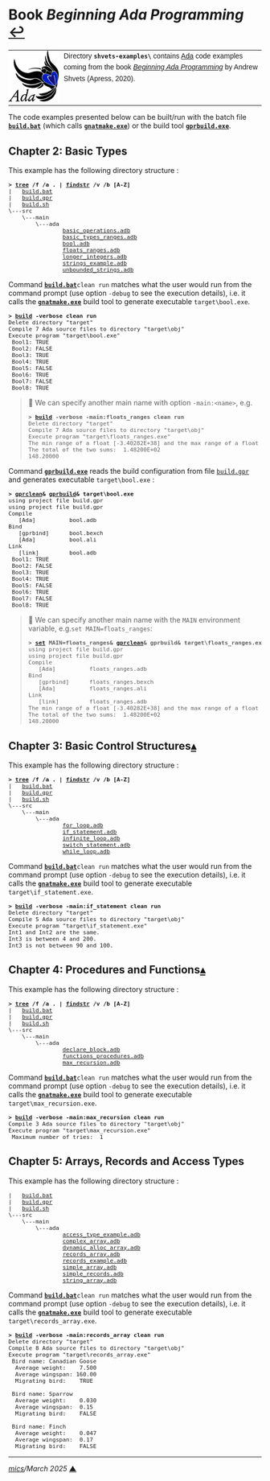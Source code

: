 
# <span id="top">Book <i>Beginning Ada Programming</i></span> <span style="size:25%;"><a href="../README.md">↩</a></span>

<table style="font-family:Helvetica,Arial;line-height:1.6;">
  <tr>
  <td style="border:0;padding:0 10px 0 0;min-width:100px;"><a href="https://www.adacore.com/" rel="external"><img style="border:0;" src="../docs/images/adamascot.png" width="100" alt="Ada project"/></a></td>
  <td style="border:0;padding:0;vertical-align:text-top;">
    Directory <strong><code>shvets-examples\</code></strong> contains <a href="https://www.adacore.com/" rel="external">Ada</a> code examples coming from the book <a href="https://www.apress.com/9781484254271" rel="external"><i>Beginning Ada Programming</i></a> by Andrew Shvets (Apress, 2020).</td>
  </tr>
</table>

The code examples presented below can be built/run with the batch file [**`build.bat`**](./ch02/build.bat) (which calls [**`gnatmake.exe`**][gnatmake_cli]) or the build tool [**`gprbuild.exe`**][gprbuild_cli].

## <span id="ch02">Chapter 2: Basic Types</span>

This example has the following directory structure :

<pre style="font-size:80%;">
<b>&gt; <a href="https://learn.microsoft.com/en-us/windows-server/administration/windows-commands/tree" rel="external">tree</a> /f /a . | <a href="https://learn.microsoft.com/en-us/windows-server/administration/windows-commands/findstr" rel="external">findstr</a> /v /b [A-Z]</b>
|   <a href="./ch02/build.bat">build.bat</a>
|   <a href="./ch02/build.gpr">build.gpr</a>
|   <a href="./ch02/build.sh">build.sh</a>
\---src
    \---main
        \---ada
                <a href="./ch02/src/main/ada/basic_operations.adb">basic_operations.adb</a>
                <a href="./ch02/src/main/ada/basic_types_ranges.adb">basic_types_ranges.adb</a>
                <a href="./ch02/src/main/ada/bool.adb">bool.adb</a>
                <a href="./ch02/src/main/ada/floats_ranges.adb">floats_ranges.adb</a>
                <a href="./ch02/src/main/ada/longer_ranges.adb">longer_integers.adb</a>
                <a href="./ch02/src/main/ada/strings_example.adb">strings_example.adb</a>
                <a href="./ch02/src/main/ada/unbounded_strings.adb">unbounded_strings.adb</a>
</pre>

Command [**`build.bat`**](./ch02/build.bat)`clean run` matches what the user would run from the command prompt (use option `-debug` to see the execution details), i.e. it calls the [**`gnatmake.exe`**][gnatmake_cli] build tool to generate executable `target\bool.exe`.

<pre style="font-size:80%;">
<b>&gt; <a href="ch02/build.bat">build</a> -verbose clean run</b>
Delete directory "target"
Compile 7 Ada source files to directory "target\obj"
Execute program "target\bool.exe"
 Bool1: TRUE
 Bool2: FALSE
 Bool3: TRUE
 Bool4: TRUE
 Bool5: FALSE
 Bool6: TRUE
 Bool7: FALSE
 Bool8: TRUE
</pre>

> **:mag_right:** We can specify another main name with option `-main:<name>`, e.g.
> <pre style="font-size:80%;">
> <b>&gt; <a href="ch02/build.bat">build</a> -verbose -main:floats_ranges clean run</b>
> Delete directory "target"
> Compile 7 Ada source files to directory "target\obj"
> Execute program "target\floats_ranges.exe"
> The min range of a float [-3.40282E+38] and the max range of a float [ 3.40282E+38].
> The total of the two sums:  1.48200E+02
> 148.20000
> </pre>

Command [**`gprbuild.exe`**][gprbuild_cli] reads the build configuration from file [`build.gpr`](./ch02/build.gpr) and generates executable `target\bool.exe` :

<pre style="font-size:80%;">
<b>&gt; <a href="https://docs.adacore.com/gprbuild-docs/html/gprbuild_ug/companion_tools.html#cleaning-up-with-gprclean" rel="external">gprclean</a>&amp; <a href="https://docs.adacore.com/gprbuild-docs/html/gprbuild_ug/building_with_gprbuild.html#command-line" rel="external">gprbuild</a>&amp; target\bool.exe</b>
using project file build.gpr
using project file build.gpr
Compile
   [Ada]          bool.adb
Bind
   [gprbind]      bool.bexch
   [Ada]          bool.ali
Link
   [link]         bool.adb
 Bool1: TRUE
 Bool2: FALSE
 Bool3: TRUE
 Bool4: TRUE
 Bool5: FALSE
 Bool6: TRUE
 Bool7: FALSE
 Bool8: TRUE
</pre>

> **:mag_right:** We can specify another main name with the `MAIN` environment variable, e.g.`set MAIN=floats_ranges`:
> <pre style="font-size:80%;">
> <b>&gt; <a href="https://docs.microsoft.com/en-us/windows-server/administration/windows-commands/set_1" rel="external">set</a> MAIN=floats_ranges&amp; <a href="https://docs.adacore.com/gprbuild-docs/html/gprbuild_ug/companion_tools.html#cleaning-up-with-gprclean" rel="external">gprclean</a>&amp; gprbuild&amp; target\floats_ranges.exe&amp; set MAIN=</b>
> using project file build.gpr
> using project file build.gpr
> Compile
>    [Ada]          floats_ranges.adb
> Bind
>    [gprbind]      floats_ranges.bexch
>    [Ada]          floats_ranges.ali
> Link
>    [link]         floats_ranges.adb
> The min range of a float [-3.40282E+38] and the max range of a float [ 3.40282E+38].
> The total of the two sums:  1.48200E+02
> 148.20000
> </pre>

## <span id="ch03">Chapter 3: Basic Control Structures</span>[**&#x25B4;**](#top)

This example has the following directory structure :

<pre style="font-size:80%;">
<b>&gt; <a href="https://learn.microsoft.com/en-us/windows-server/administration/windows-commands/tree" rel="external">tree</a> /f /a . | <a href="https://learn.microsoft.com/en-us/windows-server/administration/windows-commands/findstr" rel="external">findstr</a> /v /b [A-Z]</b>
|   <a href="./ch03/build.bat">build.bat</a>
|   <a href="./ch03/build.gpr">build.gpr</a>
|   <a href="./ch03/build.sh">build.sh</a>
\---src
    \---main
        \---ada
                <a href="./ch03/src/main/ada/for_loop.adb">for_loop.adb</a>
                <a href="./ch03/src/main/ada/if_statement.adb">if_statement.adb</a>
                <a href="./ch03/src/main/ada/infinite_loop.adb">infinite_loop.adb</a>
                <a href="./ch03/src/main/ada/switch_statement.adb">switch_statement.adb</a>
                <a href="./ch03/src/main/ada/while_loop.adb">while_loop.adb</a>
</pre>

Command [**`build.bat`**](./ch03/build.bat)`clean run` matches what the user would run from the command prompt (use option `-debug` to see the execution details), i.e. it calls the [**`gnatmake.exe`**][gnatmake_cli] build tool to generate executable `target\if_statement.exe`.

<pre style="font-size:80%;">
<b>&gt; <a href="./ch03/build.bat">build</a> -verbose -main:if_statement clean run</b>
Delete directory "target"
Compile 5 Ada source files to directory "target\obj"
Execute program "target\if_statement.exe"
Int1 and Int2 are the same.
Int3 is between 4 and 200.
Int3 is not between 90 and 100.
</pre>

## <span id="ch04">Chapter 4: Procedures and Functions</span>[**&#x25B4;**](#top)

This example has the following directory structure :

<pre style="font-size:80%;">
<b>&gt; <a href="https://learn.microsoft.com/en-us/windows-server/administration/windows-commands/tree" rel="external">tree</a> /f /a . | <a href="https://learn.microsoft.com/en-us/windows-server/administration/windows-commands/findstr" rel="external">findstr</a> /v /b [A-Z]</b>
|   <a href="./ch04/build.bat">build.bat</a>
|   <a href="./ch04/build.gpr">build.gpr</a>
|   <a href="./ch04/build.sh">build.sh</a>
\---src
    \---main
        \---ada
                <a href="./ch04/src/main/ada/declare_block.adb">declare_block.adb</a>
                <a href="./ch04/src/main/ada/functions_procedures.adb">functions_procedures.adb</a>
                <a href="./ch04/src/main/ada/max_recursion.adb">max_recursion.adb</a>
</pre>

Command [**`build.bat`**](./ch04/build.bat)`clean run` matches what the user would run from the command prompt (use option `-debug` to see the execution details), i.e. it calls the [**`gnatmake.exe`**][gnatmake_cli] build tool to generate executable `target\max_recursion.exe`.

<pre style="font-size:80%;">
<b>&gt; <a href="./ch04/build.bat">build</a> -verbose -main:max_recursion clean run</b>
Compile 3 Ada source files to directory "target\obj"
Execute program "target\max_recursion.exe"
 Maximum number of tries:  1
</pre>

## <span id="ch05">Chapter 5: Arrays, Records and Access Types</span>

This example has the following directory structure :

<pre style="font-size:80%;">
|   <a href="./ch05/build.bat">build.bat</a>
|   <a href="./ch05/build.gpr">build.gpr</a>
|   <a href="./ch05/build.sh">build.sh</a>
\---src
    \---main
        \---ada
                <a href="./ch05/src/main/ada/access_type_example.adb">access_type_example.adb</a>
                <a href="./ch05/src/main/ada/complex_array.adb">complex_array.adb</a>
                <a href="./ch05/src/main/ada/dynamic_alloc_array.adb">dynamic_alloc_array.adb</a>
                <a href="./ch05/src/main/ada/records_array.adb">records_array.adb</a>
                <a href="./ch05/src/main/ada/records_example.adb">records_example.adb</a>
                <a href="./ch05/src/main/ada/simple_array.adb">simple_array.adb</a>
                <a href="./ch05/src/main/ada/simple_records.adb">simple_records.adb</a>
                <a href="./ch05/src/main/ada/string_array.adb">string_array.adb</a>
</pre>

Command [**`build.bat`**](./ch05/build.bat)`clean run` matches what the user would run from the command prompt (use option `-debug` to see the execution details), i.e. it calls the [**`gnatmake.exe`**][gnatmake_cli] build tool to generate executable `target\records_array.exe`.

<pre style="font-size:80%;">
<b>&gt; <a href="./ch05/build.bat">build</a> -verbose -main:records_array clean run</b>
Delete directory "target"
Compile 8 Ada source files to directory "target\obj"
Execute program "target\records_array.exe"
 Bird name: Canadian Goose
  Average weight:    7.500
  Average wingspan: 160.00
  Migrating bird:    TRUE

 Bird name: Sparrow
  Average weight:    0.030
  Average wingspan:  0.15
  Migrating bird:    FALSE

 Bird name: Finch
  Average weight:    0.047
  Average wingspan:  0.17
  Migrating bird:    FALSE
</pre>

<!--
## <span id="footnotes">Footnotes</span>

<span id="footnote_01">[1]</span> ***GNAT Project Files*** [↩](#anchor_01)

<dl><dd>
</dd></dl>
-->

***

*[mics](https://lampwww.epfl.ch/~michelou/)/March 2025* [**&#9650;**](#top)
<span id="bottom">&nbsp;</span>

<!-- link refs -->

[gnatmake_cli]: https://docs.adacore.com/gnat_ugn-docs/html/gnat_ugn/gnat_ugn/building_executable_programs_with_gnat.html#the-gnat-make-program-gnatmake
[gprbuild_cli]: https://docs.adacore.com/gprbuild-docs/html/gprbuild_ug/building_with_gprbuild.html#command-line
